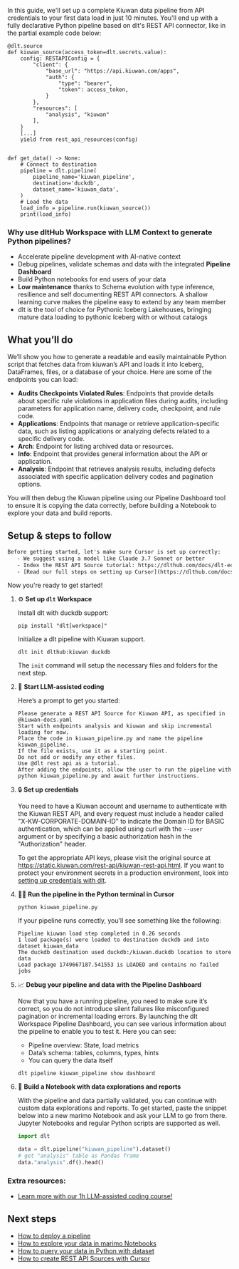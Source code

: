 In this guide, we'll set up a complete Kiuwan data pipeline from API credentials to your first data load in just 10 minutes. You'll end up with a fully declarative Python pipeline based on dlt's REST API connector, like in the partial example code below:

```python-outcome
@dlt.source
def kiuwan_source(access_token=dlt.secrets.value):
    config: RESTAPIConfig = {
        "client": {
            "base_url": "https://api.kiuwan.com/apps",
            "auth": {
                "type": "bearer",
                "token": access_token,
            }
        },
        "resources": [
            "analysis", "kiuwan"
        ],
    }
    [...]
    yield from rest_api_resources(config)


def get_data() -> None:
    # Connect to destination
    pipeline = dlt.pipeline(
        pipeline_name='kiuwan_pipeline',
        destination='duckdb',
        dataset_name='kiuwan_data', 
    )
    # Load the data
    load_info = pipeline.run(kiuwan_source())
    print(load_info) 
```

### Why use dltHub Workspace with LLM Context to generate Python pipelines?

- Accelerate pipeline development with AI-native context
- Debug pipelines, validate schemas and data with the integrated **Pipeline Dashboard**
- Build Python notebooks for end users of your data
- **Low maintenance** thanks to Schema evolution with type inference, resilience and self documenting REST API connectors. A shallow learning curve makes the pipeline easy to extend by any team member
- dlt is the tool of choice for Pythonic Iceberg Lakehouses, bringing mature data loading to pythonic Iceberg with or without catalogs

## What you’ll do

We’ll show you how to generate a readable and easily maintainable Python script that fetches data from kiuwan’s API and loads it into Iceberg, DataFrames, files, or a database of your choice. Here are some of the endpoints you can load:

- **Audits Checkpoints Violated Rules**: Endpoints that provide details about specific rule violations in application files during audits, including parameters for application name, delivery code, checkpoint, and rule code.
- **Applications**: Endpoints that manage or retrieve application-specific data, such as listing applications or analyzing defects related to a specific delivery code.
- **Arch**: Endpoint for listing archived data or resources.
- **Info**: Endpoint that provides general information about the API or application.
- **Analysis**: Endpoint that retrieves analysis results, including defects associated with specific application delivery codes and pagination options.

You will then debug the Kiuwan pipeline using our Pipeline Dashboard tool to ensure it is copying the data correctly, before building a Notebook to explore your data and build reports.

## Setup & steps to follow

```default
Before getting started, let's make sure Cursor is set up correctly:
   - We suggest using a model like Claude 3.7 Sonnet or better
   - Index the REST API Source tutorial: https://dlthub.com/docs/dlt-ecosystem/verified-sources/rest_api/ and add it to context as **@dlt rest api**
   - [Read our full steps on setting up Cursor](https://dlthub.com/docs/dlt-ecosystem/llm-tooling/cursor-restapi#23-configuring-cursor-with-documentation)
```

Now you're ready to get started!

1. ⚙️ **Set up `dlt` Workspace**
    
    Install dlt with duckdb support:
    ```shell
    pip install "dlt[workspace]"
    ```

    Initialize a dlt pipeline with Kiuwan support.
    ```shell
    dlt init dlthub:kiuwan duckdb
    ```

    The `init` command will setup the necessary files and folders for the next step.
    
2. 🤠 **Start LLM-assisted coding**
    
    Here’s a prompt to get you started:
    
    ```prompt
    Please generate a REST API Source for Kiuwan API, as specified in @kiuwan-docs.yaml 
    Start with endpoints analysis and kiuwan and skip incremental loading for now. 
    Place the code in kiuwan_pipeline.py and name the pipeline kiuwan_pipeline. 
    If the file exists, use it as a starting point. 
    Do not add or modify any other files. 
    Use @dlt rest api as a tutorial. 
    After adding the endpoints, allow the user to run the pipeline with python kiuwan_pipeline.py and await further instructions.
    ```

    
3. 🔒 **Set up credentials** 
    
    You need to have a Kiuwan account and username to authenticate with the Kiuwan REST API, and every request must include a header called "X-KW-CORPORATE-DOMAIN-ID" to indicate the Domain ID for BASIC authentication, which can be applied using curl with the `--user` argument or by specifying a basic authorization hash in the "Authorization" header.
    
    To get the appropriate API keys, please visit the original source at https://static.kiuwan.com/rest-api/kiuwan-rest-api.html.
    If you want to protect your environment secrets in a production environment, look into [setting up credentials with dlt](https://dlthub.com/docs/walkthroughs/add_credentials).
    
4. 🏃‍♀️ **Run the pipeline in the Python terminal in Cursor**
    
    ```shell
    python kiuwan_pipeline.py
    ```
    
    If your pipeline runs correctly, you’ll see something like the following:
    
    ```shell
    Pipeline kiuwan load step completed in 0.26 seconds
    1 load package(s) were loaded to destination duckdb and into dataset kiuwan_data
    The duckdb destination used duckdb:/kiuwan.duckdb location to store data
    Load package 1749667187.541553 is LOADED and contains no failed jobs
    ```
    
5. 📈 **Debug your pipeline and data with the Pipeline Dashboard**

    Now that you have a running pipeline, you need to make sure it’s correct, so you do not introduce silent failures like misconfigured pagination or incremental loading errors. By launching the dlt Workspace Pipeline Dashboard, you can see various information about the pipeline to enable you to test it. Here you can see:
    - Pipeline overview: State, load metrics
    - Data’s schema: tables, columns, types, hints
    - You can query the data itself
    
    ```shell
    dlt pipeline kiuwan_pipeline show dashboard
    ```
    
6. 🐍 **Build a Notebook with data explorations and reports**

    With the pipeline and data partially validated, you can continue with custom data explorations and reports. To get started, paste the snippet below into a new marimo Notebook and ask your LLM to go from there. Jupyter Notebooks and regular Python scripts are supported as well.

    
    ```python
    import dlt

   data = dlt.pipeline("kiuwan_pipeline").dataset()
   # get "analysis" table as Pandas frame
   data."analysis".df().head()
    ```

### Extra resources:

- [Learn more with our 1h LLM-assisted coding course!](https://www.youtube.com/watch?v=GGid70rnJuM)

## Next steps

- [How to deploy a pipeline](https://dlthub.com/docs/walkthroughs/deploy-a-pipeline)
- [How to explore your data in marimo Notebooks](https://dlthub.com/docs/general-usage/dataset-access/marimo)
- [How to query your data in Python with dataset](https://dlthub.com/docs/general-usage/dataset-access/dataset)
- [How to create REST API Sources with Cursor](https://dlthub.com/docs/dlt-ecosystem/llm-tooling/cursor-restapi)

